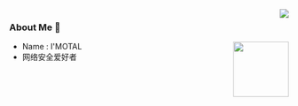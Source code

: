 <img align="right" src="https://github-readme-stats.vercel.app/api?username=Januaryu&count_private=true&show_icons=true&hide=prs&theme=radical" />

### About Me 👋

<img align='right' src="https://profile-counter.glitch.me/Januaryu/count.svg" width="100">

- Name : I'MOTAL
- 网络安全爱好者

